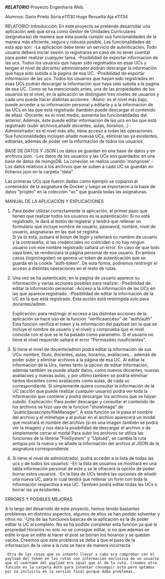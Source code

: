 ***RELATORIO***
Proyecto Engenharia Web.

Alumnos:
Dario Prieto Soria e11130
Hugo Revuelta Aja e11134

RELATORIO:
Introducción:
En este proyecto se pretende desarrollar una aplicación web que sirva como Gestor de Unidades Curriculares (asignaturas) de manera que esta pueda cumplir sus funcionalidades de la manera más eficiente, segura y robusta posible. Las funcionalidades de esta app son:
    -La aplicacion debe tener un servicio de autenticacion. Todo usuario deberá iniciar sesión (o registrarse en caso de no tener cuenta) para poder realizar cualquier tarea.
    -Posibilidad de exportar informacion de las ucs. Todos los usuarios que hayan sido registrados en esas UCs y tengan el nivel de docente/ administrador podrán descargar la información que haya sido subida a la pagina de esa UC.
    -Posibilidad de exportar informacion de las ucs. Todos los usuarios que hayan sido registrados en esas UCs podrán descargar la información que haya sido subida a la pagina de esa UC.
Como se ha mencionado antes, una de las propiedades de los usuarios es el nivel, en la aplicación se distinguen tres niveles de usuarios y cada uno puede hacer distintas acciones:
    -Aluno: es el nivel más bajo, puede acceder a su información personal y editarla y a la informacion de las UCs en las que está registrado (también puede descargar el contenido de ellas)
    -Docente: es el nivel medio, aumenta las funcionalidades del anterior. Además, éste puede editar informacion de las ucs en las que está registrado (subir archivos,añadir docentes, aulas, horarios...)
    -Administrador: es el nivel más alto, tiene acceso a todas las operaciones. Sus funcionalidades incluyen añadir nuevas UCs, eliminar las ya existentes, editarlas, además de poder ver la información de todos los usuarios.

BASE DE DATOS Y JSON
Los datos se guardan en una base de datos y en archivos json.
-Los datos de los usuarios y las UCs son guardados en una base de datos de mongoDB. La conexión se realiza usando 'mongoose' 
-Los datos relativos a los archivos que se suben a cada UC se guardan en ficheros json en la carpeta "data".

Las primeras UCs que fueron dadas como ejemplo se copiaron al contenedor de la asignatura de Docker y luego se importaron a la base de datos "projeto" en la colección "uc" que guarda todas las asignaturas.

MANUAL DE LA APLICACIÓN Y EXPLICACIONES
1.  Para poder utilizar correctamente la aplicación, el primer paso que tienen que realizar todos los usuarios es la autenticación: 
Si no está registrado, le dará al botón de registrar y tendrá que rellenar un formulario que
incluye nombre de usuario, password, nombre, nivel de usuario, asignaturas en las que se registra.      
Si ya lo está, pulsará el boton de login y rellenará su nombre de usuario y la contraseña, si las credenciales no coinciden o no hay ningun usuario con ese nombre registrado saltará un error.
En caso de que todo vaya bien, se renderizará la página personal de ese usuario.
En ambos casos (login/register) se genera un token de autenticación que se guarda en la
cookie "auth-token". De esta forma, podremos restringir el acceso a distintas operaciones en el resto de rutas.
2.  Una vez se ha autenticado, en la pagina de usuario aparece su información y varias acciones posibles para realizar:
    -Posibilidad de editar la información personal:
    -Acceso a la información de las UCs en las que aparece registrado.
    -Posibilidad de editar la información de la UC en la que está registrado. Esta acción está restringida solo para docentes/admin.

    Explicación: para restringir el acceso a las distintas acciones de la aplicación se hace uso de la funcion "verificaacceso" de "auth/auth". Esta función verifica el token y la información del payload (en la que se incluye el nombre de usuario y el nivel) y comprueba que el nivel coincida con el que se le ha pasado como parametro. Si el usuario no tiene el nivel requerido saltará el error "Permissões insuficientes".

3.  Si tiene el nivel de docente/admin podrá editar la información de sus UCs: nombre, titulo, docentes, aulas, horarios, avaliacoes... además de poder subir y eliminar archivos a la página de esa UC.
Al editar la informacion de la Ucs, tienes tanto la opcion de editar informacion, ademas tambien se puede añadir datos, como nuevos docentes, nuevas avaliacoes y nuevas aulas, y por ultimo tambien se podria eliminiar tantos docentes como availacoes como aulas, de cada uc correspondiente.
Si simplemente quiere consultar la información de la UC (acción que puede realizar cualquier usuario) podrá ver toda la información que contiene y podrá descargar los archivos que se hayan subido.
    Explicación: Para poder descargar y consultar el contenido de los archivos se hizo uso de la funcion "showImage" de "public/javascripts/fileManager". A esta función se le pasa el nombre del archivo y el mimetype y al pulsar en el archivo aparecerá un modal que mostrará el nombre del archivo (si es una imagen también se podrá ver la imagen) y nos dará la posibilidad de descargar el archivo o de simplemente cerrar el modal
    Para subir los archivos se utiliza las funciones de la libreria "FileSystem" y "Upload", se cambia la ruta antigua por la nueva y se añade la información del archivo al JSON de la asignatura correspondiente.
4.  Si tiene el nivel de administrador, podrá acceder a la lista de todas las ucs y de todos los usuarios: 
    -En la lista de usuarios se mostrará en una tabla información personal de este y se le ofrecerá la opción de poder borrar estos usuarios.
    -En la lista de UCs tendrá las opciones de añadir una nueva UC, para lo cual tendrá que rellenar un form con toda la información respectiva a esa UC. Tambien podrá editar todas las UCs o borrar las ya existentes.

ERRORES Y POSIBLES MEJORAS

A lo largo del desarrollo de este proyecto, hemos tenido bastantes problemas en distintos aspectos, algunos de ellos se han podido solventar y otros no:
    -Una de las funciones básicas de la aplicación es la de poder editar la UC al completo. No se ha podido completar esta función ya que la propiedad Horarios no solo no se consigue editar, si no que ademas se edite lo que se edite al hacer el post se borran los horarios y se quedan vacíos. Creemos que este problema se debe a que el paso de la informacion de la view a la ruta se hace de manera incorrecta.

    -Otra de las cosas que se intentó llevar a cabo era comprobar con el payload del token en las rutas con información exclusiva de un usuario que el username del payload era igual que el de la ruta. Creamos otra función en la carpeta Auth para intentar conseguir esto pero optamos por no incluirlo en la versión final porque daba problemas.

